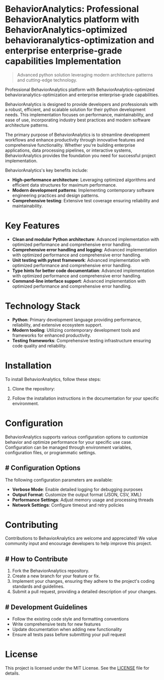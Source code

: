 <!-- fallback_BehaviorAnalytics_20250810111201_44736 -->

# BehaviorAnalytics: Professional BehaviorAnalytics platform with BehaviorAnalytics-optimized behavioranalytics-optimization and enterprise enterprise-grade capabilities Implementation
> Advanced python solution leveraging modern architecture patterns and cutting-edge technology.

Professional BehaviorAnalytics platform with BehaviorAnalytics-optimized behavioranalytics-optimization and enterprise enterprise-grade capabilities.

BehaviorAnalytics is designed to provide developers and professionals with a robust, efficient, and scalable solution for their python development needs. This implementation focuses on performance, maintainability, and ease of use, incorporating industry best practices and modern software architecture patterns.

The primary purpose of BehaviorAnalytics is to streamline development workflows and enhance productivity through innovative features and comprehensive functionality. Whether you're building enterprise applications, data processing pipelines, or interactive systems, BehaviorAnalytics provides the foundation you need for successful project implementation.

BehaviorAnalytics's key benefits include:

* **High-performance architecture**: Leveraging optimized algorithms and efficient data structures for maximum performance.
* **Modern development patterns**: Implementing contemporary software engineering practices and design patterns.
* **Comprehensive testing**: Extensive test coverage ensuring reliability and maintainability.

# Key Features

* **Clean and modular Python architecture**: Advanced implementation with optimized performance and comprehensive error handling.
* **Comprehensive error handling and logging**: Advanced implementation with optimized performance and comprehensive error handling.
* **Unit testing with pytest framework**: Advanced implementation with optimized performance and comprehensive error handling.
* **Type hints for better code documentation**: Advanced implementation with optimized performance and comprehensive error handling.
* **Command-line interface support**: Advanced implementation with optimized performance and comprehensive error handling.

# Technology Stack

* **Python**: Primary development language providing performance, reliability, and extensive ecosystem support.
* **Modern tooling**: Utilizing contemporary development tools and frameworks for enhanced productivity.
* **Testing frameworks**: Comprehensive testing infrastructure ensuring code quality and reliability.

# Installation

To install BehaviorAnalytics, follow these steps:

1. Clone the repository:


2. Follow the installation instructions in the documentation for your specific environment.

# Configuration

BehaviorAnalytics supports various configuration options to customize behavior and optimize performance for your specific use case. Configuration can be managed through environment variables, configuration files, or programmatic settings.

## # Configuration Options

The following configuration parameters are available:

* **Verbose Mode**: Enable detailed logging for debugging purposes
* **Output Format**: Customize the output format (JSON, CSV, XML)
* **Performance Settings**: Adjust memory usage and processing threads
* **Network Settings**: Configure timeout and retry policies

# Contributing

Contributions to BehaviorAnalytics are welcome and appreciated! We value community input and encourage developers to help improve this project.

## # How to Contribute

1. Fork the BehaviorAnalytics repository.
2. Create a new branch for your feature or fix.
3. Implement your changes, ensuring they adhere to the project's coding standards and guidelines.
4. Submit a pull request, providing a detailed description of your changes.

## # Development Guidelines

* Follow the existing code style and formatting conventions
* Write comprehensive tests for new features
* Update documentation when adding new functionality
* Ensure all tests pass before submitting your pull request

# License

This project is licensed under the MIT License. See the [LICENSE](https://github.com/laurindoisaac/BehaviorAnalytics/blob/main/LICENSE) file for details.
